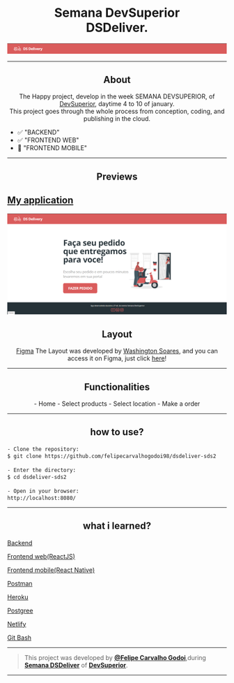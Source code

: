<h1 align="center">Semana DevSuperior <br/> DSDeliver.</h1>

<img src="https://github.com/felipecarvalhogodoi98/dsdeliver-sds2/blob/main/demo/Navbar.png" />

---

<h2 align="center">About</h2>
   
   <p align="center">
      The Happy project, develop in the week SEMANA DEVSUPERIOR, of <a href="https://devsuperior.com.br">DevSuperior</a>, daytime 4 to 10 of january.<br>    
      This project goes through the whole process from conception, coding, and publishing in the cloud.<br>
   </p>

   - ✅ "BACKEND" 
   - ✅ "FRONTEND WEB" 
   - 🔲 "FRONTEND MOBILE" 

---

<h2 align="center">Previews</h2>
   
   <p align="center">
      <h2><a href="https://sds2-felipe-godoi.netlify.app/">My application</a></h2>
     <img src="https://github.com/felipecarvalhogodoi98/dsdeliver-sds2/blob/main/demo/Home.png" />
   </p>


<h2 align="center">Layout</h2>

   <p align="center">
     <a href = "https://www.figma.com/file/LAIvIzyaJsSl2A9NMrnR7W/DSDeliver01">Figma</a>
   The Layout was developed by <a href="#">Washington Soares</a>, 
and you can access it on Figma, just click <a href="https://www.figma.com/file/XYb2tha1gU5M8vTwTUmjNx/Happy-Web-(Copy)?node-id=0%3A1">here</a>!
   </p>

---

<h2 align="center">
Functionalities</h2>

   <p align="center">
      - Home
      - Select products
      - Select location
      - Make a order
      
   </p>

---

<h2 align="center">how to use?</h2>

   ```
   - Clone the repository:
   $ git clone https://github.com/felipecarvalhogodoi98/dsdeliver-sds2

   - Enter the directory:
   $ cd dsdeliver-sds2
   
   - Open in your browser:
   http://localhost:8080/
   ```

---

<h2 align="center">what i learned?</h2>
   
  <p><a href="https://spring.io/projects/spring-boot">Backend</a></p>
   <p><a href="https://pt-br.reactjs.org/">Frontend web(ReactJS)</a></p>   
   <p><a href="#">Frontend mobile(React Native)</a></p>
   <p><a href="https://www.postman.com/">Postman</a></p>
   <p><a href="https://heroku.com">Heroku</a></p>
   <p><a href="https://www.postgresql.org/">Postgree</a></p>
   <p><a href="https://www.netlify.com/">Netlify</a></p>
   
   <p><a href="https://gitforwindows.org/">Git Bash</a></p>


   ---

   >This project was developed by **[@Felipe Carvalho Godoi](https://www.linkedin.com/in/felipe-carvalho-godoi-164a05189/)**,during  **[Semana DSDeliver]()** of **[DevSuperior](https://devsuperior.com.br/)**. <br>

---
